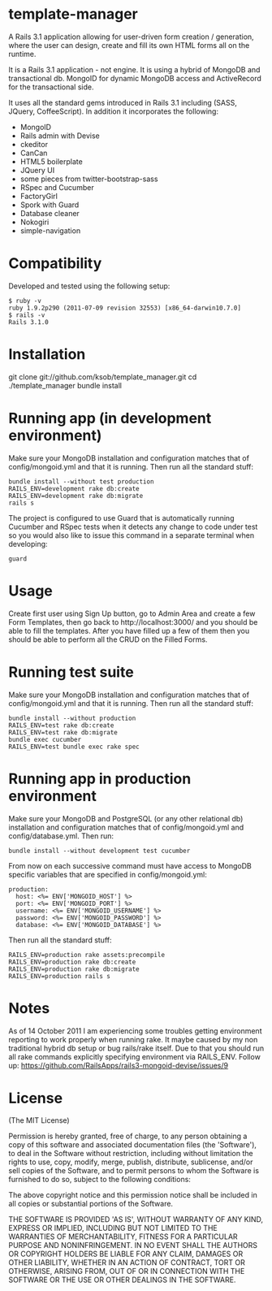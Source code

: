 template-manager
================

A Rails 3.1 application allowing for user-driven form creation / generation, where the user can design, create and fill its own HTML forms all on the runtime. 

It is a Rails 3.1 application - not engine. It is using a hybrid of MongoDB and transactional db. MongoID for dynamic MongoDB access and ActiveRecord for the transactional side.

It uses all the standard gems introduced in Rails 3.1 including (SASS, JQuery, CoffeeScript).
In addition it incorporates the following:

* MongoID
* Rails admin with Devise 
* ckeditor
* CanCan
* HTML5 boilerplate 
* JQuery UI 
* some pieces from twitter-bootstrap-sass
* RSpec and Cucumber
* FactoryGirl
* Spork with Guard
* Database cleaner
* Nokogiri
* simple-navigation


Compatibility
=============

Developed and tested using the following setup:

	$ ruby -v
	ruby 1.9.2p290 (2011-07-09 revision 32553) [x86_64-darwin10.7.0]
	$ rails -v
	Rails 3.1.0
	
Installation
============

git clone git://github.com/ksob/template_manager.git
cd ./template_manager
bundle install
		
Running app (in development environment)
======================================

Make sure your MongoDB installation and configuration matches that of config/mongoid.yml and that it is running.
Then run all the standard stuff:
	
	bundle install --without test production
	RAILS_ENV=development rake db:create
	RAILS_ENV=development rake db:migrate
	rails s
	
The project is configured to use Guard that is automatically running Cucumber and RSpec tests when it detects any change to code under test so you would also like to issue this command in a separate terminal when developing:
 	
	guard
	
Usage
=====

Create first user using Sign Up button, go to Admin Area and create a few Form Templates, then go back to http://localhost:3000/ and you should be able to fill the templates. After you have filled up a few of them then you should be able to perform all the CRUD on the Filled Forms.
	
Running test suite
==================

Make sure your MongoDB installation and configuration matches that of config/mongoid.yml and that it is running.
Then run all the standard stuff:

    bundle install --without production
	RAILS_ENV=test rake db:create
	RAILS_ENV=test rake db:migrate
	bundle exec cucumber
	RAILS_ENV=test bundle exec rake spec
		
Running app in production environment
=====================================

Make sure your MongoDB and PostgreSQL (or any other relational db) installation and configuration matches that of config/mongoid.yml and config/database.yml.
Then run:

	bundle install --without development test cucumber
	
From now on each successive command must have access to MongoDB specific variables that are specified in config/mongoid.yml: 	

	production:
	  host: <%= ENV['MONGOID_HOST'] %>
	  port: <%= ENV['MONGOID_PORT'] %>
	  username: <%= ENV['MONGOID_USERNAME'] %>
	  password: <%= ENV['MONGOID_PASSWORD'] %>
	  database: <%= ENV['MONGOID_DATABASE'] %>

Then run all the standard stuff:

	RAILS_ENV=production rake assets:precompile
	RAILS_ENV=production rake db:create
	RAILS_ENV=production rake db:migrate
	RAILS_ENV=production rails s

Notes
=====
	
As of 14 October 2011 I am experiencing some troubles getting environment reporting to work properly when running rake.
It maybe caused by my non traditional hybrid db setup or bug rails/rake itself. 
Due to that you should run all rake commands explicitly specifying environment via RAILS_ENV. 
Follow up: https://github.com/RailsApps/rails3-mongoid-devise/issues/9
	
License
=======

(The MIT License)

Permission is hereby granted, free of charge, to any person obtaining
a copy of this software and associated documentation files (the
'Software'), to deal in the Software without restriction, including
without limitation the rights to use, copy, modify, merge, publish,
distribute, sublicense, and/or sell copies of the Software, and to
permit persons to whom the Software is furnished to do so, subject to
the following conditions:

The above copyright notice and this permission notice shall be
included in all copies or substantial portions of the Software.

THE SOFTWARE IS PROVIDED 'AS IS', WITHOUT WARRANTY OF ANY KIND,
EXPRESS OR IMPLIED, INCLUDING BUT NOT LIMITED TO THE WARRANTIES OF
MERCHANTABILITY, FITNESS FOR A PARTICULAR PURPOSE AND NONINFRINGEMENT.
IN NO EVENT SHALL THE AUTHORS OR COPYRIGHT HOLDERS BE LIABLE FOR ANY
CLAIM, DAMAGES OR OTHER LIABILITY, WHETHER IN AN ACTION OF CONTRACT,
TORT OR OTHERWISE, ARISING FROM, OUT OF OR IN CONNECTION WITH THE
SOFTWARE OR THE USE OR OTHER DEALINGS IN THE SOFTWARE.